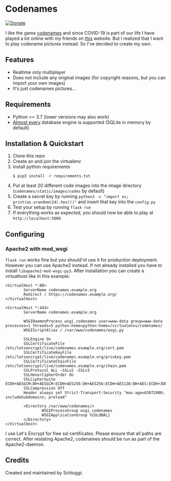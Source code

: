 # Codenames
[![Donate](https://img.shields.io/badge/Donate-PayPal-blue.svg)](https://www.paypal.com/cgi-bin/webscr?cmd=_s-xclick&hosted_button_id=KPG2MY37LCC24&source=url)

I like the game [codenames](https://en.wikipedia.org/wiki/Codenames_(board_game)) and since COVID-19 is part of our life
I have played a lot online with my friends on [this](https://www.horsepaste.com/) website. But I realized that I want to
play codename pictures instead. So I've decided to create my own.

## Features
- Realtime only multiplayer 
- Does not include any original images (for copyright reasons, but you can import your own images)
- It's just codenames pictures...

## Requirements
- Python >= 3.7 (lower versions may also work)
- [Almost every](https://docs.sqlalchemy.org/en/13/core/engines.html#database-urls) database engine is supported (SQLite
 in memory by default)

## Installation & Quickstart
1. Clone this repo
2. Create an and join the virtualenv
3. Install python requirements
    ```shell script
    $ pip3 install -r requirements.txt   
    ```
4. Put at least 20 different code images into the image directory (`codenames/static/images/codes` by default)
5. Create a secret key by running `python3 -c "import os; print(os.urandom(24).hex())"` and insert that key into the 
`config.py` 
6. Test your setup by running `flask run`
7. If everything works as expected, you should now be able to play at `http://localhost:5000` 

## Configuring
### Apache2 with mod_wsgi
`flask run` works fine but you should'nt use it for production deployment. However you can use Apache2 instead. 
If not already installed you have to install `libapache2-mod-wsgi-py3`. After installation you can create a virtualhost
like in this example:

```
<VirtualHost *:80>
        ServerName codenames.example.org
        Redirect / https://codenames.example.org/
</VirtualHost>

<VirtualHost *:443>
        ServerName codenames.example.org
        
        WSGIDaemonProcess wsgi_codenames user=www-data group=www-data processes=1 threads=5 python-home=python-home=/virtualenvs/codenames/
        WSGIScriptAlias / /var/www/codenames/wsgi.py

        SSLEngine On
        SSLCertificateFile /etc/letsencrypt/live/codenames.example.org/cert.pem
        SSLCertificateKeyFile /etc/letsencrypt/live/codenames.example.org/privkey.pem
        SSLCertificateChainFile /etc/letsencrypt/live/codenames.example.org/chain.pem
        SSLProtocol ALL -SSLv2 -SSLv3
        SSLHonorCipherOrder On
        SSLCipherSuite ECDH+AESGCM:DH+AESGCM:ECDH+AES256:DH+AES256:ECDH+AES128:DH+AES:ECDH+3DES:DH+3DES:
        SSLCompression Off
        Header always set Strict-Transport-Security "max-age=63072000; includeSubdomains; preload"

        <Directory /var/www/codenames/>
                WSGIProcessGroup wsgi_codenames
                WSGIApplicationGroup %{GLOBAL}
        </Directory>
</VirtualHost>
```
I use Let's Encrypt for free ssl certificates. Please ensure that all paths are correct. After restating Apache2,
codenames should be run as part of the Apache2-daemon.

## Credits
Created and maintained by Schluggi.
